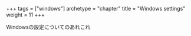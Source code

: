 +++
tags = ["windows"]
archetype = "chapter"
title = "Windows settings"
weight = 11
+++

Windowsの設定についてのあれこれ